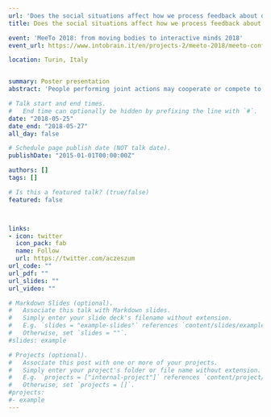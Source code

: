 ```yaml
---
url: 'Does the social situations affect how we process feedback about our actions10'
title: Does the social situations affect how we process feedback about our actions?

event: 'MeeTo 2018: from moving bodies to interactive minds 2018'
event_url: https://www.intobrain.it/en/projects-2/meeto-2018/meeto-conference/

location: Turin, Italy


summary: Poster presentation
abstract: 'People performing joint actions may cooperate or compete to achieve their joint or individual goals. In the present study, we investigated the neural processes underpinning error and monetary rewards processing in such situations using EEG. We analyzed event-related potentials (ERPs) triggered by feedback about individual and joint actions in cooperative and competitive situations. Twenty pairs (N=40) of participants performed a joint four-alternative forced choice (4AFC) visual task either cooperatively or competitively (factor social situation). At the end of each trial, participants received visual performance feedback and monetary rewards. Specifically, the feedback included individual and joint errors.  Furthermore, the resulting positive, negative or neutral monetary rewards were dependent on the social situation. A threshold free cluster analysis of EEG data revealed two significant clusters. We found that there is a main effect of the valence of the outcome from 209 to 246 milliseconds after the feedback presentation (median p value: p = .0004, minimum p value: p = .0002) at midline frontal electrodes. This cluster (FRN) was more negative for losses than wins in both social situations. Moreover, we found that there is a main effect of the social situation from 105 to 148 milliseconds after the feedback presentation (median p value: p = .0004, minimum p value: p = .0002) at centro-temporal (left) electrodes. This cluster was more positive for the competitive than for the cooperative situation. In sum, our results replicate previous studies about FRN and extend them by comparing neurophysiological responses to positive and negative outcomes in a competitive situation, which simultaneously engage two participants. Moreover, our results show that human first process the information about the social situation and then evaluate the outcome.'

# Talk start and end times.
#   End time can optionally be hidden by prefixing the line with `#`.
date: "2018-05-25"
date_end: "2018-05-27"
all_day: false

# Schedule page publish date (NOT talk date).
publishDate: "2015-01-01T00:00:00Z"

authors: []
tags: []

# Is this a featured talk? (true/false)
featured: false



links:
- icon: twitter
  icon_pack: fab
  name: Follow
  url: https://twitter.com/aczeszum
url_code: ""
url_pdf: ""
url_slides: ""
url_video: ""

# Markdown Slides (optional).
#   Associate this talk with Markdown slides.
#   Simply enter your slide deck's filename without extension.
#   E.g. `slides = "example-slides"` references `content/slides/example-slides.md`.
#   Otherwise, set `slides = ""`.
#slides: example

# Projects (optional).
#   Associate this post with one or more of your projects.
#   Simply enter your project's folder or file name without extension.
#   E.g. `projects = ["internal-project"]` references `content/project/deep-learning/index.md`.
#   Otherwise, set `projects = []`.
#projects:
#- example
---
```


